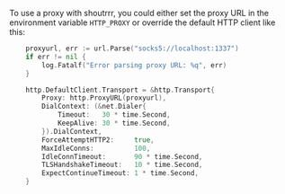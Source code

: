 To use a proxy with shoutrrr, you could either set the proxy URL in the environment variable `HTTP_PROXY` or override the default HTTP client like this:

```go
	proxyurl, err := url.Parse("socks5://localhost:1337")
	if err != nil {
		log.Fatalf("Error parsing proxy URL: %q", err)
	}

	http.DefaultClient.Transport = &http.Transport{
		Proxy: http.ProxyURL(proxyurl),
		DialContext: (&net.Dialer{
			Timeout:   30 * time.Second,
			KeepAlive: 30 * time.Second,
		}).DialContext,
		ForceAttemptHTTP2:     true,
		MaxIdleConns:          100,
		IdleConnTimeout:       90 * time.Second,
		TLSHandshakeTimeout:   10 * time.Second,
		ExpectContinueTimeout: 1 * time.Second,
	}
  
  ```
